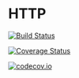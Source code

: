 # HTTP

[![Build Status](https://travis-ci.org/quinnj/HTTP.jl.svg?branch=master)](https://travis-ci.org/quinnj/HTTP.jl)

[![Coverage Status](https://coveralls.io/repos/quinnj/HTTP.jl/badge.svg?branch=master&service=github)](https://coveralls.io/github/quinnj/HTTP.jl?branch=master)

[![codecov.io](http://codecov.io/github/quinnj/HTTP.jl/coverage.svg?branch=master)](http://codecov.io/github/quinnj/HTTP.jl?branch=master)
